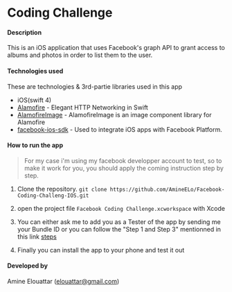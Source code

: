 # Coding Challenge

#### Description

This is an iOS application that uses Facebook's graph API to grant access to albums and photos in order to list them to the user.

#### Technologies used

These are technologies & 3rd-partie libraries used in this app

* iOS(swift 4)
* [Alamofire](https://github.com/Alamofire/Alamofire) - Elegant HTTP Networking in Swift
* [AlamofireImage](https://github.com/Alamofire/AlamofireImage) - AlamofireImage is an image component library for Alamofire
* [facebook-ios-sdk](https://github.com/facebook/facebook-ios-sdk) - Used to integrate iOS apps with Facebook Platform.

#### How to run the app

> For my case i'm using my facebook developper account to test, so to make it work for you, you should apply the coming instruction step by step.

1. Clone the repository.
```git clone https://github.com/AmineELo/Facebook-Coding-Challeng-IOS.git```

2. open the project file ```Facebook Coding Challenge.xcworkspace``` with Xcode

3. You can either ask me to add you as a Tester of the app by sending me your Bundle ID or you can follow the "Step 1 and Step 3" mentionned in this link [steps](https://developers.facebook.com/docs/ios/getting-started)

4. Finally you can install the app to your phone and test it out

#### Developed by

Amine Elouattar (elouattar@gmail.com)